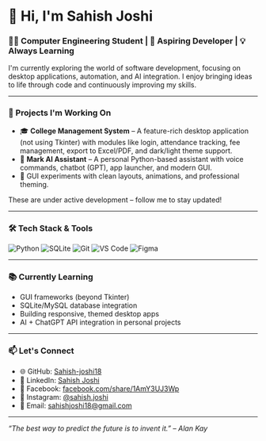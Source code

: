 # 👋 Hi, I'm Sahish Joshi

### 🧑‍💻 Computer Engineering Student | 🚀 Aspiring Developer | 💡 Always Learning

I'm currently exploring the world of software development, focusing on desktop applications, automation, and AI integration. I enjoy bringing ideas to life through code and continuously improving my skills.

---

### 🚧 Projects I'm Working On

- 🎓 **College Management System** – A feature-rich desktop application (not using Tkinter) with modules like login, attendance tracking, fee management, export to Excel/PDF, and dark/light theme support.
- 🤖 **Mark AI Assistant** – A personal Python-based assistant with voice commands, chatbot (GPT), app launcher, and modern GUI.
- 🎨 GUI experiments with clean layouts, animations, and professional theming.

These are under active development – follow me to stay updated!

---

### 🛠️ Tech Stack & Tools

![Python](https://img.shields.io/badge/-Python-3776AB?style=flat-square&logo=python&logoColor=white)
![SQLite](https://img.shields.io/badge/-SQLite-003B57?style=flat-square&logo=sqlite&logoColor=white)
![Git](https://img.shields.io/badge/-Git-F05032?style=flat-square&logo=git&logoColor=white)
![VS Code](https://img.shields.io/badge/-VS%20Code-007ACC?style=flat-square&logo=visual-studio-code&logoColor=white)
![Figma](https://img.shields.io/badge/-Figma-F24E1E?style=flat-square&logo=figma&logoColor=white)

---

### 📚 Currently Learning

- GUI frameworks (beyond Tkinter)
- SQLite/MySQL database integration
- Building responsive, themed desktop apps
- AI + ChatGPT API integration in personal projects

---

### 📫 Let's Connect

- 🌐 GitHub: [Sahish-joshi18](https://github.com/Sahish-joshi18)
- 💼 LinkedIn: [Sahish Joshi](https://www.linkedin.com/in/sahish-joshi-0531762a8?utm_source=share&utm_campaign=share_via&utm_content=profile&utm_medium=android_app)
- 📘 Facebook: [facebook.com/share/1AmY3UJ3Wp](https://www.facebook.com/share/1AmY3UJ3Wp/)
- 📸 Instagram: [@sahish.joshi](https://www.instagram.com/sahish.joshi?igsh=MTl2MzBheW9kYXlmNg==)
- 📧 Email: sahishjoshi18@gmail.com

---

_“The best way to predict the future is to invent it.” – Alan Kay_
